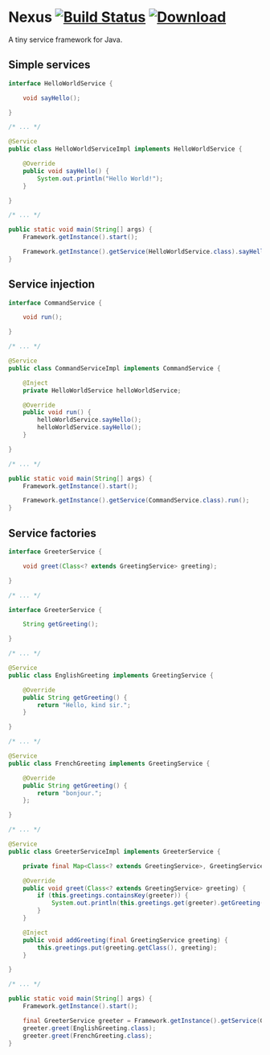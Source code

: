 # Nexus [![Build Status](https://travis-ci.org/inkycode/nexus.svg?branch=master)](https://travis-ci.org/inkycode/nexus) [![Download](https://api.bintray.com/packages/inkycoder/maven/nexus-core/images/download.svg)](https://bintray.com/inkycoder/maven/nexus-core/_latestVersion)

A tiny service framework for Java.

## Simple services
```java
interface HelloWorldService {

    void sayHello();

}

/* ... */

@Service
public class HelloWorldServiceImpl implements HelloWorldService {

    @Override
    public void sayHello() {
        System.out.println("Hello World!");
    }

}

/* ... */

public static void main(String[] args) {
    Framework.getInstance().start();

    Framework.getInstance().getService(HelloWorldService.class).sayHello();
}
```

## Service injection
```java
interface CommandService {

    void run();

}

/* ... */

@Service
public class CommandServiceImpl implements CommandService {

    @Inject
    private HelloWorldService helloWorldService;

    @Override
    public void run() {
        helloWorldService.sayHello();
        helloWorldService.sayHello();
    }

}

/* ... */

public static void main(String[] args) {
    Framework.getInstance().start();

    Framework.getInstance().getService(CommandService.class).run();
}
```

## Service factories
```java
interface GreeterService {

    void greet(Class<? extends GreetingService> greeting);

}

/* ... */

interface GreeterService {

    String getGreeting();

}

/* ... */

@Service
public class EnglishGreeting implements GreetingService {

    @Override
    public String getGreeting() {
        return "Hello, kind sir.";
    }

}

/* ... */

@Service
public class FrenchGreeting implements GreetingService {

    @Override
    public String getGreeting() {
        return "bonjour.";
    };

}

/* ... */

@Service
public class GreeterServiceImpl implements GreeterService {

    private final Map<Class<? extends GreetingService>, GreetingService> greetings = new HashMap<Class<? extends GreetingService>, GreetingService>();

    @Override
    public void greet(Class<? extends GreetingService> greeting) {
        if (this.greetings.containsKey(greeter)) {
            System.out.println(this.greetings.get(greeter).getGreeting());
        }
    }

    @Inject
    public void addGreeting(final GreetingService greeting) {
        this.greetings.put(greeting.getClass(), greeting);
    }

}

/* ... */

public static void main(String[] args) {
    Framework.getInstance().start();

    final GreeterService greeter = Framework.getInstance().getService(GreeterService.class);
    greeter.greet(EnglishGreeting.class);
    greeter.greet(FrenchGreeting.class);
}
```
